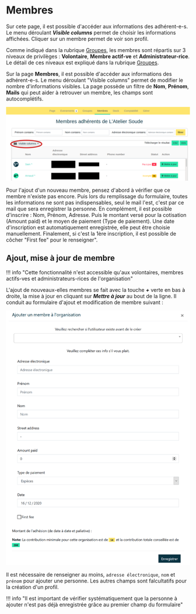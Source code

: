 # Membres

Sur cete page, il est possible d'accéder aux informations des adhérent-e-s. Le menu déroulant ***Visible columns*** permet de choisir les informations affichées. Cliquer sur un membre permet de voir son profil.

Comme indiqué dans la rubrique [Groupes](groups.md), les membres sont répartis sur 3 niveaux de privilèges : **Volontaire**, **Membre actif-ve** et **Administrateur-rice**. Le détail de ces niveaux est expliqué dans la rubrique [Groupes](groups.md).

Sur la page **Membres**, il est possible d'accéder aux informations des adhérent-e-s. Le menu déroulant "Visible columns" permet de modifier le nombre d'informations visibles. La page possède un filtre de **Nom**, **Prénom**, **Mails** qui peut aider à retrouver un membre, les champs sont autocomplétifs. 

![Bandeau Membres](../assets/Membres.png)

Pour l'ajout d'un nouveau membre, pensez d'abord à vérifier que ce membre n'existe pas encore. Puis lors du remplissage du formulaire, toutes les informations ne sont pas indispensables, seul le mail l'est, c'est par ce mail que sera enregistrer la personne. En complément, il est possible d'inscrire : Nom, Prénom, Adresse. Puis le montant versé pour la cotisation (Amount paid) et le moyen de paiement (Type de paiement). Une date d'inscription est automatiquement enregistrée, elle peut être choisie manuellement. Finalement, si c'est la 1ère inscription, il est possible de côcher "First fee" pour le renseigner".

## Ajout, mise à jour de membre

!!! info "Cette fonctionnalité n'est accessible qu'aux volontaires, membres actifs-ves et administrateurs-rices de l'organisation"

L'ajout de nouveaux-elles membres se fait avec la touche ***+*** verte en bas à droite, la mise à jour en cliquant sur ***Mettre à jour***  au bout de la ligne. Il conduit au formulaire d'ajout et modification de membre suivant : 

![Formulaire de création de membre](../assets/member-creation-form.png#small)

Il est nécessaire de renseigner au moins, `adresse électronique`, `nom` et `prénom` pour ajouter une personne. Les autres champs sont falcultatifs pour la création d'un profil. 

!!! info "Il est important de vérifier systématiquement que la personne à ajouter n'est pas déjà enregistrée grâce au premier champ du formulaire"
